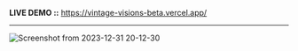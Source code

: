 **LIVE DEMO ::** https://vintage-visions-beta.vercel.app/
<hr>

![Screenshot from 2023-12-31 20-12-30](https://github.com/AbhijithMallya/vintageVisions/assets/91281454/a4b7a2fd-066a-4436-9d51-cfd9a6202c8d)
